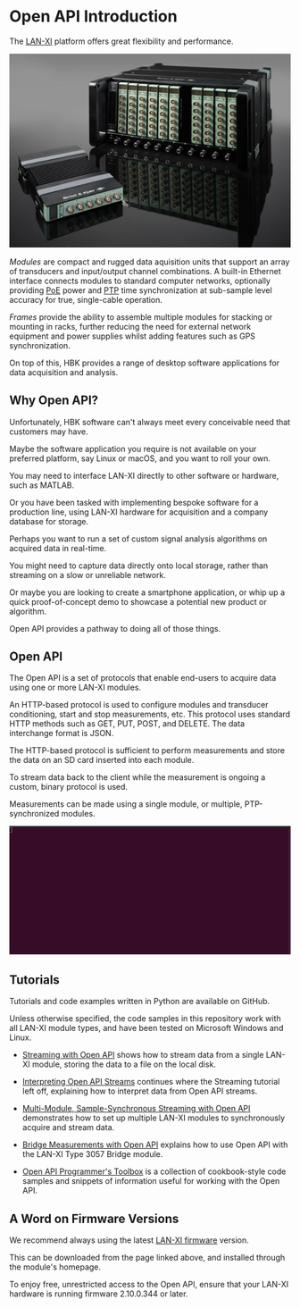 # Open API Introduction

The [LAN-XI](https://www.bksv.com/en/instruments/daq-data-acquisition/lan-xi-daq-system) platform offers great flexibility and performance.

![LAN-XI Frame with Removable Module](images/lan_xi_frame_with_removable_module.jpg "LAN-XI Frame with Removable Module")

*Modules* are compact and rugged data aquisition units that support an array of transducers and input/output channel combinations. A built-in Ethernet interface connects modules to standard computer networks, optionally providing [PoE](https://en.wikipedia.org/wiki/Power_over_Ethernet) power and [PTP](https://en.wikipedia.org/wiki/Precision_Time_Protocol) time synchronization at sub-sample level accuracy for true, single-cable operation.

*Frames* provide the ability to assemble multiple modules for stacking or mounting in racks, further reducing the need for external network equipment and power supplies whilst adding features such as GPS synchronization.

On top of this, HBK provides a range of desktop software applications for data acquisition and analysis.

## Why Open API?

Unfortunately, HBK software can't always meet every conceivable need that customers may have.

Maybe the software application you require is not available on your preferred platform, say Linux or macOS, and you want to roll your own.

You may need to interface LAN-XI directly to other software or hardware, such as MATLAB.

Or you have been tasked with implementing bespoke software for a production line, using LAN-XI hardware for acquisition and a company database for storage.

Perhaps you want to run a set of custom signal analysis algorithms on acquired data in real-time.

You might need to capture data directly onto local storage, rather than streaming on a slow or unreliable network.

Or maybe you are looking to create a smartphone application, or whip up a quick proof-of-concept demo to showcase a potential new product or algorithm.

Open API provides a pathway to doing all of those things.

## Open API

The Open API is a set of protocols that enable end-users to acquire data using one or more LAN-XI modules.

An HTTP-based protocol is used to configure modules and transducer conditioning, start and stop measurements, etc. This protocol uses standard HTTP methods such as GET, PUT, POST, and DELETE. The data interchange format is JSON.

The HTTP-based protocol is sufficient to perform measurements and store the data on an SD card inserted into each module.

To stream data back to the client while the measurement is ongoing a custom, binary protocol is used.

Measurements can be made using a single module, or multiple, PTP-synchronized modules.

![Detecting Transducers with Open API](images/open-api-console.gif "Detecting Transducers with Open API")

## Tutorials

Tutorials and code examples written in Python are available on GitHub.

Unless otherwise specified, the code samples in this repository work with all LAN-XI module types, and have been tested on Microsoft Windows and Linux.

* [Streaming with Open API](tutorials/streaming_single_module.md) shows how to stream data from a single LAN-XI module, storing the data to a file on the local disk.

* [Interpreting Open API Streams](tutorials/streaming_interpretation.md) continues where the Streaming tutorial left off, explaining how to interpret data from Open API streams.

* [Multi-Module, Sample-Synchronous Streaming with Open API](tutorials/streaming_multi_module.md) demonstrates how to set up multiple LAN-XI modules to synchronously acquire and stream data.

* [Bridge Measurements with Open API](tutorials/bridge_measurements.md) explains how to use Open API with the LAN-XI Type 3057 Bridge module.

* [Open API Programmer's Toolbox](tutorials/programmers_toolbox.md) is a collection of cookbook-style code samples and snippets of information useful for working with the Open API.

## A Word on Firmware Versions

We recommend always using the latest [LAN-XI firmware](https://bksv.com/lanxi-firmware) version.

This can be downloaded from the page linked above, and installed through the module's homepage.

To enjoy free, unrestricted access to the Open API, ensure that your LAN-XI hardware is running firmware 2.10.0.344 or later.
